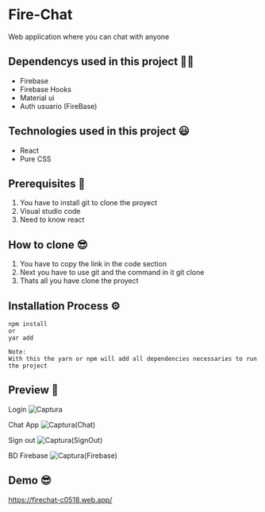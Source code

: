 # Fire-Chat 
Web application where you can chat with anyone

## Dependencys used in this project :man_technologist:
- Firebase
- Firebase Hooks
- Material ui
- Auth usuario (FireBase)

## Technologies used in this project :smiley:
- React
- Pure CSS

## Prerequisites :bookmark_tabs:
1. You have to install git to clone the proyect
2. Visual studio code 
3. Need to know react 

## How to clone :sunglasses:
1. You have to copy the link in the code section
2. Next you have to use git and the command in it git clone
3. Thats all you have clone the proyect

## Installation Process :gear:
```
npm install 
or
yar add

Note:
With this the yarn or npm will add all dependencies necessaries to run the project
```

## Preview :space_invader:
Login
![Captura](https://user-images.githubusercontent.com/78440424/128394389-ae60a634-e02e-4911-a2f1-dbf3fa6135c7.PNG)

Chat App
![Captura(Chat)](https://user-images.githubusercontent.com/78440424/128394568-dee4d22d-169d-4b3b-b1d8-de0df6a54544.PNG)

Sign out
![Captura(SignOut)](https://user-images.githubusercontent.com/78440424/128394651-7c234bd9-5ce4-473f-a531-79e6b7fec20e.PNG)

BD Firebase
![Captura(Firebase)](https://user-images.githubusercontent.com/78440424/128395154-4d6ec2ef-bd0a-4617-ac02-99f5eb9a1555.PNG)

## Demo :sunglasses:
https://firechat-c0518.web.app/



